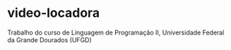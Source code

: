 # video-locadora
Trabalho do curso de Linguagem de Programação II, Universidade Federal da Grande Dourados (UFGD)
